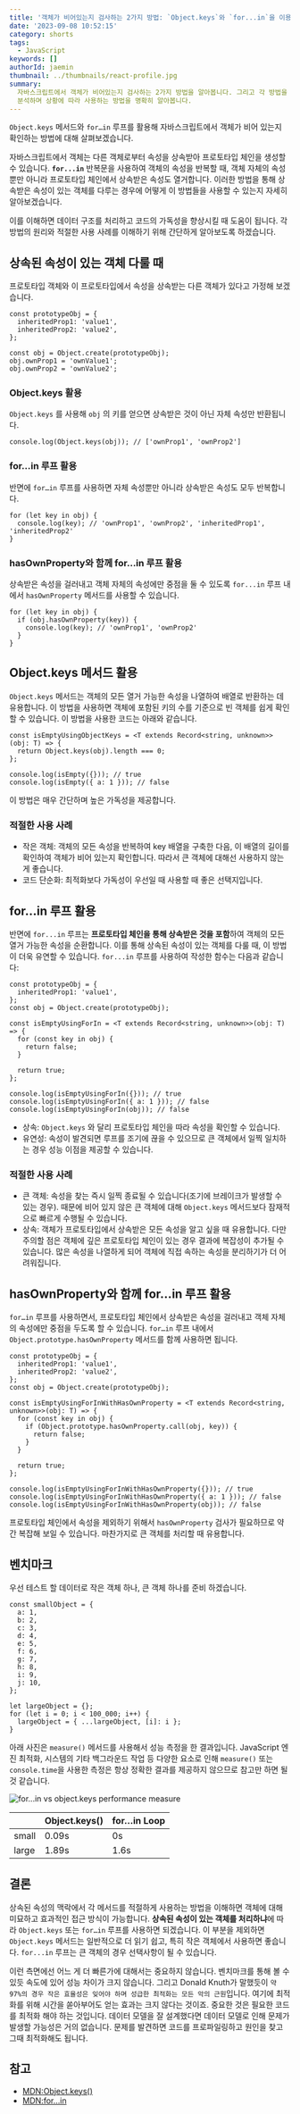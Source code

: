 ```yaml
---
title: '객체가 비어있는지 검사하는 2가지 방법: `Object.keys`와 `for...in`을 이용한 접근 방법'
date: '2023-09-08 10:52:15'
category: shorts
tags:
  - JavaScript
keywords: []
authorId: jaemin
thumbnail: ../thumbnails/react-profile.jpg
summary:
  자바스크립트에서 객체가 비어있는지 검사하는 2가지 방법을 알아봅니다. 그리고 각 방법을 비교,
  분석하며 상황에 따라 사용하는 방법을 명확히 알아봅니다.
---
```


`Object.keys` 메서드와 `for…in` 루프를 활용해 자바스크립트에서 객체가 비어 있는지 확인하는 방법에
대해 살펴보겠습니다.

자바스크립트에서 객체는 다른 객체로부터 속성을 상속받아 프로토타입 체인을 생성할 수 있습니다.
**`for...in`** 반복문을 사용하여 객체의 속성을 반복할 때, 객체 자체의 속성 뿐만 아니라 프로토타입
체인에서 상속받은 속성도 열거합니다. 이러한 방법을 통해 상속받은 속성이 있는 객체를 다루는 경우에
어떻게 이 방법들을 사용할 수 있는지 자세히 알아보겠습니다.

이를 이해하면 데이터 구조를 처리하고 코드의 가독성을 향상시킬 때 도움이 됩니다. 각 방법의 원리와
적절한 사용 사례를 이해하기 위해 간단하게 알아보도록 하겠습니다.

## 상속된 속성이 있는 객체 다룰 때

프로토타입 객체와 이 프로토타입에서 속성을 상속받는 다른 객체가 있다고 가정해 보겠습니다.

```tsx
const prototypeObj = {
  inheritedProp1: 'value1',
  inheritedProp2: 'value2',
};

const obj = Object.create(prototypeObj);
obj.ownProp1 = 'ownValue1';
obj.ownProp2 = 'ownValue2';
```

### Object.keys 활용

`Object.keys` 를 사용해 `obj` 의 키를 얻으면 상속받은 것이 아닌 자체 속성만 반환됩니다.

```tsx
console.log(Object.keys(obj)); // ['ownProp1', 'ownProp2']
```

### for…in 루프 활용

반면에 `for…in` 루프를 사용하면 자체 속성뿐만 아니라 상속받은 속성도 모두 반복합니다.

```tsx
for (let key in obj) {
  console.log(key); // 'ownProp1', 'ownProp2', 'inheritedProp1', 'inheritedProp2'
}
```

### hasOwnProperty와 함께 for…in 루프 활용

상속받은 속성을 걸러내고 객체 자체의 속성에만 중점을 둘 수 있도록 `for...in` 루프 내에서
`hasOwnProperty` 메서드를 사용할 수 있습니다.

```tsx
for (let key in obj) {
  if (obj.hasOwnProperty(key)) {
    console.log(key); // 'ownProp1', 'ownProp2'
  }
}
```

## Object.keys 메서드 활용

`Object.keys` 메서드는 객체의 모든 열거 가능한 속성을 나열하여 배열로 반환하는 데 유용합니다. 이
방법을 사용하면 객체에 포함된 키의 수를 기준으로 빈 객체를 쉽게 확인할 수 있습니다. 이 방법을 사용한
코드는 아래와 같습니다.

```tsx
const isEmptyUsingObjectKeys = <T extends Record<string, unknown>>(obj: T) => {
  return Object.keys(obj).length === 0;
};

console.log(isEmpty({})); // true
console.log(isEmpty({ a: 1 })); // false
```

이 방법은 매우 간단하며 높은 가독성을 제공합니다.

### 적절한 사용 사례

- 작은 객체: 객체의 모든 속성을 반복하여 key 배열을 구축한 다음, 이 배열의 길이를 확인하여 객체가
  비어 있는지 확인합니다. 따라서 큰 객체에 대해선 사용하지 않는 게 좋습니다.
- 코드 단순화: 최적화보다 가독성이 우선일 때 사용할 때 좋은 선택지입니다.

## for...in 루프 활용

반면에 `for...in` 루프는 **프로토타입 체인을 통해 상속받은 것을 포함**하여 객체의 모든 열거 가능한
속성을 순환합니다. 이를 통해 상속된 속성이 있는 객체를 다룰 때, 이 방법이 더욱 유연할 수 있습니다.
`for...in` 루프를 사용하여 작성한 함수는 다음과 같습니다:

```tsx
const prototypeObj = {
  inheritedProp1: 'value1',
};
const obj = Object.create(prototypeObj);

const isEmptyUsingForIn = <T extends Record<string, unknown>>(obj: T) => {
  for (const key in obj) {
    return false;
  }

  return true;
};

console.log(isEmptyUsingForIn({})); // true
console.log(isEmptyUsingForIn({ a: 1 })); // false
console.log(isEmptyUsingForIn(obj)); // false
```

- 상속: `Object.keys` 와 달리 프로토타입 체인을 따라 속성을 확인할 수 있습니다.
- 유연성: 속성이 발견되면 루프를 조기에 끊을 수 있으므로 큰 객체에서 일찍 일치하는 경우 성능 이점을
  제공할 수 있습니다.

### 적절한 사용 사례

- 큰 객체: 속성을 찾는 즉시 일찍 종료될 수 있습니다(조기에 브레이크가 발생할 수 있는 경우). 때문에
  비어 있지 않은 큰 객체에 대해 `Object.keys` 메서드보다 잠재적으로 빠르게 수행될 수 있습니다.
- 상속: 객체가 프로토타입에서 상속받은 모든 속성을 알고 싶을 때 유용합니다. 다만 주의할 점은 객체에
  깊은 프로토타입 체인이 있는 경우 결과에 복잡성이 추가될 수 있습니다. 많은 속성을 나열하게 되어
  객체에 직접 속하는 속성을 분리하기가 더 어려워집니다.

## hasOwnProperty와 함께 for...in 루프 활용

`for…in` 루프를 사용하면서, 프로토타입 체인에서 상속받은 속성을 걸러내고 객체 자체의 속성에만 중점을
두도록 할 수 있습니다. `for…in` 루프 내에서 `Object.prototype.hasOwnProperty` 메서드를 함께 사용하면
됩니다.

```tsx
const prototypeObj = {
  inheritedProp1: 'value1',
  inheritedProp2: 'value2',
};
const obj = Object.create(prototypeObj);

const isEmptyUsingForInWithHasOwnProperty = <T extends Record<string, unknown>>(obj: T) => {
  for (const key in obj) {
    if (Object.prototype.hasOwnProperty.call(obj, key)) {
      return false;
    }
  }

  return true;
};

console.log(isEmptyUsingForInWithHasOwnProperty({})); // true
console.log(isEmptyUsingForInWithHasOwnProperty({ a: 1 })); // false
console.log(isEmptyUsingForInWithHasOwnProperty(obj)); // false
```

프로토타입 체인에서 속성을 제외하기 위해서 `hasOwnProperty` 검사가 필요하므로 약간 복잡해 보일 수
있습니다. 마찬가지로 큰 객체를 처리할 때 유용합니다.

## 벤치마크

우선 테스트 할 데이터로 작은 객체 하나, 큰 객체 하나를 준비 하겠습니다.

```tsx
const smallObject = {
  a: 1,
  b: 2,
  c: 3,
  d: 4,
  e: 5,
  f: 6,
  g: 7,
  h: 8,
  i: 9,
  j: 10,
};

let largeObject = {};
for (let i = 0; i < 100_000; i++) {
  largeObject = { ...largeObject, [i]: i };
}
```

아래 사진은 `measure()` 메서드를 사용해서 성능 측정을 한 결과입니다. JavaScript 엔진 최적화,
시스템의 기타 백그라운드 작업 등 다양한 요소로 인해 `measure()` 또는 `console.time`을 사용한 측정은
항상 정확한 결과를 제공하지 않으므로 참고만 하면 될 것 같습니다.

![for...in vs object.keys performance measure](./images/forIn-objectKeys-benchmark.png)

|       | Object.keys() | for…in Loop |
| ----- | ------------- | ----------- |
| small | 0.09s         | 0s          |
| large | 1.89s         | 1.6s        |

## 결론

상속된 속성의 맥락에서 각 메서드를 적절하게 사용하는 방법을 이해하면 객체에 대해 미묘하고 효과적인
접근 방식이 가능합니다. **상속된 속성이 있는 객체를 처리하냐**에 따라 `Object.keys` 또는 `for…in`
루프를 사용하면 되겠습니다. 이 부분을 제외하면 `Object.keys` 메서드는 일반적으로 더 읽기 쉽고, 특히
작은 객체에서 사용하면 좋습니다. `for...in` 루프는 큰 객체의 경우 선택사항이 될 수 있습니다.

이런 측면에선 어느 게 더 빠른가에 대해서는 중요하지 않습니다. 벤치마크를 통해 볼 수 있듯 속도에 있어
성능 차이가 크지 않습니다. 그리고 Donald Knuth가 말했듯이
`약 97%의 경우 작은 효율성은 잊어야 하며 성급한 최적화는 모든 악의 근원`입니다. 여기에 최적화를 위해
시간을 쏟아부어도 얻는 효과는 크지 않다는 것이죠. 중요한 것은 필요한 코드를 최적화 해야 하는
것입니다. 데이터 모델을 잘 설계했다면 데이터 모델로 인해 문제가 발생할 가능성은 거의 없습니다.
문제를 발견하면 코드를 프로파일링하고 원인을 찾고 그때 최적화해도 됩니다.

## 참고

- [MDN:Object.keys()](https://developer.mozilla.org/ko/docs/Web/JavaScript/Reference/Global_Objects/Object/keys)
- [MDN:for…in](https://developer.mozilla.org/ko/docs/Web/JavaScript/Reference/Statements/for...in)
